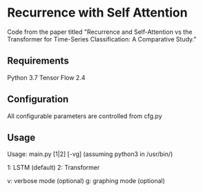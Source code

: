 # Recurrence with Self Attention

Code from the paper titled "Recurrence and Self-Attention vs the
Transformer for Time-Series Classification: A Comparative Study."

## Requirements

Python 3.7
Tensor Flow 2.4


## Configuration

All configurable parameters are controlled from cfg.py


## Usage

Usage: main.py [1|2] [-vg]
       (assuming python3 in /usr/bin/)

1: LSTM (default)
2: Transformer

v: verbose mode (optional)
g: graphing mode (optional)
